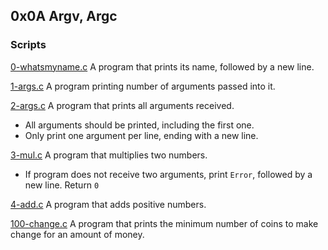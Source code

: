 ## 0x0A Argv, Argc

### Scripts

[0-whatsmyname.c](./0-whatsmyname.c)
A program that prints its name, followed by a new line.

[1-args.c](./1-args.c)
A program printing number of arguments passed into it.

[2-args.c](./2-args.c)
A program that prints all arguments received.
- All arguments should be printed, including the first one.
- Only print one argument per line, ending with a new line.

[3-mul.c](./3-mul.c)
A program that multiplies two numbers.
- If program does not receive two arguments, print ``Error``, followed by a new line. Return ``0``

[4-add.c](./4-add.c)
A program that adds positive numbers.

[100-change.c](./100-change.c)
A program that prints the minimum number of coins to make change for an amount of money.

